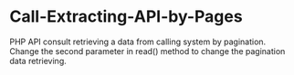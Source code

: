 # Call-Extracting-API-by-Pages
PHP API consult retrieving a data from calling system by pagination.
Change the second parameter in read() method to change the pagination data retrieving.
